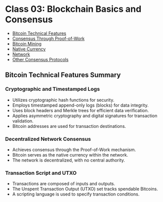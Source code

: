 # Class 03: Blockchain Basics and Consensus
- [Bitcoin Technical Features](bitcoin-technical-features)
- [Consensus Through Proof-of-Work](#consensus-through-proof-of-work)
- [Bitcoin Mining](#bitcoin-mining)
- [Native Currency](#native-currency)
- [Network](#network)
- [Other Consensus Protocols](#other-consensus-protocols)

## Bitcoin Technical Features Summary

### Cryptographic and Timestamped Logs
- Utilizes cryptographic hash functions for security.
- Employs timestamped append-only logs (blocks) for data integrity.
- Uses block headers and Merkle trees for efficient data verification.
- Applies asymmetric cryptography and digital signatures for transaction validation.
- Bitcoin addresses are used for transaction destinations.

### Decentralized Network Consensus
- Achieves consensus through the Proof-of-Work mechanism.
- Bitcoin serves as the native currency within the network.
- The network is decentralized, with no central authority.

### Transaction Script and UTXO
- Transactions are composed of inputs and outputs.
- The Unspent Transaction Output (UTXO) set tracks spendable Bitcoins.
- A scripting language is used to specify transaction conditions.
<!-- # Consensus Through Proof-f-Work -->
